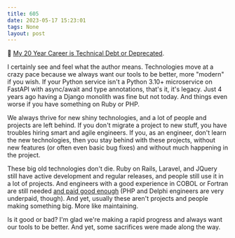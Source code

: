 ```yaml
---
title: 605
date: 2023-05-17 15:23:01
tags: None
layout: post
---
```


📝 [My 20 Year Career is Technical Debt or Deprecated](https://blog.visionarycto.com/p/my-20-year-career-is-technical-debt).

I certainly see and feel what the author means. Technologies move at a crazy pace because we always want our tools to be better, more "modern" if you wish. If your Python service isn't a Python 3.10+ microservice on FastAPI with async/await and type annotations, that's it, it's legacy. Just 4 years ago having a Django monolith was fine but not today. And things even worse if you have something on Ruby or PHP. 

We always thrive for new shiny technologies, and a lot of people and projects are left behind. If you don't migrate a project to new stuff, you have troubles hiring smart and agile engineers. If you, as an engineer, don't learn the new technologies, then you stay behind with these projects, without new features (or often even basic bug fixes) and without much happening in the project.

These big old technologies don't die. Ruby on Rails, Laravel, and JQuery still have active development and regular releases, and people still use it in a lot of projects. And engineers with a good experience in COBOL or Fortran are still needed [and paid good enough](https://survey.stackoverflow.co/2022/#salary-and-experience-by-language) (PHP and Delphi engineers are very underpaid, though). And yet, usually these aren't projects and people making something big. More like maintaining.

Is it good or bad? I'm glad we're making a rapid progress and always want our tools to be better. And yet, some sacrifices were made along the way.
